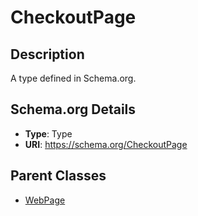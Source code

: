 # CheckoutPage

## Description
A type defined in Schema.org.

## Schema.org Details
- **Type**: Type
- **URI**: https://schema.org/CheckoutPage

## Parent Classes
- [WebPage](../WebPage.md)

